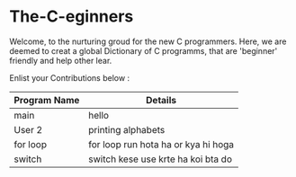 # The-C-eginners

Welcome, to the nurturing groud for the new C programmers.
Here, we are deemed to creat a global Dictionary of C programms, that are 'beginner' friendly and help other lear.

Enlist your Contributions below : 

| Program Name  | Details       |
| ------------- | ------------- |
| main          | hello  |
| User 2        | printing alphabets  |
|for loop       | for loop run hota ha or kya hi hoga|
|switch         | switch kese use krte ha koi bta do|

